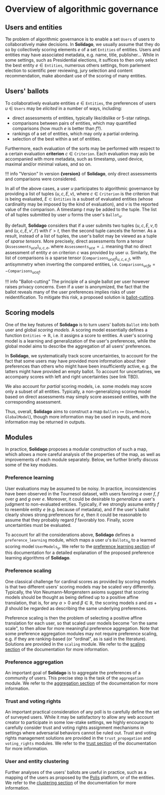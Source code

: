 # Overview of algorithmic governance

## Users and entities

Tte problem of algorithmic governance is to enable 
a set $\texttt{Users}$ of users to collaboratively make decisions.
In **Solidago**, we usually assume that they do so 
by collectively scoring elements $e$ of a set $\texttt{Entities}$ of entities.
Users and entities may have associated metadata, e.g. name, title, publisher...
While in some settings, such as Presidential elections,
it suffices to then only select the best entity $e \in \texttt{Entities}$,
numerous others settings, 
from parlement election to scientific peer reviewing, jury selection and content recommendation,
make abondant use of the scoring of many entities.

## Users' ballots

To collaboratively evaluate entities $e \in \texttt{Entities}$,
the preferences of users $u \in \texttt{Users}$ may be *elicited* in a number of ways,
including: 

- direct assessments of entities, typically like/dislike or 5-star ratings.
- comparisons between pairs of entities, which may quantified comparisons (how much $e$ is better than $f$?).
- rankings of a set of entities, which may only a partial ordering.
- selection of the best within a set of entities.

Furthermore, each evaluation of the sorts may be performed 
with respect to a certain evaluation **criterion** $c \in \texttt{Criterion}$.
Each evaluation may aslo be accompanied with more metadata, 
such as timestamp, used device, maximal and/or minimal values, and so on.

!!! info "Version"
    In version **{__version__}** of **Solidago**, only direct assessments and comparisons were considered.

In all of the above cases, a user $u$ participates to algorithmic governance
by providing a list of tuples $(u, c, E, v)$, 
where $c \in \texttt{Criterion}$ is the criterion that is being evaluated,
$E \subset \texttt{Entities}$ is a subset of evaluated entities
(whose cardinality may be imposed by the kind of evaluation),
and $v$ is the reported value of the comparison.
A timestamp $t$ may be added to the tuple.
The list of all tuples submitted by user $u$ forms the user's $\texttt{Ballot}_u$.

By default, **Solidago** considers that if a user submits 
two tuples $(u, c, E, v, t)$ and $(u, c, E, v', t')$ with $t' > t$,
then the second tuple cancels the former.
As a result, instead of a list of tuples, 
the user's ballot may be viewed as a tuple of *sparse tensors*.
More precisely, direct assessments form a tensor 
$(\texttt{Assessments}_{uce})_{u,c,e}$,
where $\texttt{Assessments}_{uce} = \perp$ meaning that 
no direct assessment of entity $e$ on criterion $c$ was provided by user $u$.
Similarly, the list of comparisons is a sparse tensor 
$(\texttt{Comparisons}_{ucef})_{u,c,e,f}$,
with antisymmetry when inverting the compared entities,
i.e. $\texttt{Comparisons}_{ucfe} = - \texttt{Comparisons}_{ucef}$.

!!! info "Ballot-cutting"
    The principle of a single ballot per user however raises privacy concerns.
    Even if a user is anonymized, 
    the fact that the ballot reveals many of the user preferences
    implies risks of user reidentification.
    To mitigate this risk, a proposed solution is [ballot-cutting](../privacy/ballot_cutting.md).

## Scoring models

One of the key features of **Solidago** is to turn users' ballots $\texttt{Ballot}$
into both user and global *scoring models*.
A scoring model essentially defines a function $\texttt{Entities} \to \mathbb R$,
i.e. it assigns a score to entities.
A user's scoring model is a learning and generalization of the user's preferences,
while the global model aims to describe the aggregation of all users' preferences.

In **Solidago**, we systematically track score uncertainties,
to account for the fact that some users may have provided more information about their preferences
than others who might have been insufficiently active, 
e.g. the latters might have provided an empty ballot.
To account for uncertatines, we accompany scores with left and right uncertainties 
(see link TBD).

We also account for *partial* scoring models, 
i.e. some models may score only a subset of all entities.
Typically, a non-generalizing scoring model based on direct assessments 
may simply score assessed entities, with the corresponding assessment.

Thus, overall, **Solidago** aims to construct a map
$\texttt{Ballots} \mapsto (\texttt{UserModels}, \texttt{GlobalModel})$,
though more information may be used in inputs,
and more information may be returned in outputs.

## Modules

In practice, **Solidago** proposes a modular construction of such a map,
which allows a more careful analysis of the properties of the map,
as well as improvements of each module separately.
Below, we further briefly discuss some of the key modules.

### Preference learning

User evaluations may be assumed to be noisy.
In practice, inconsistencies have been observed in the Tournesol dataset,
with users favoring $e$ over $f$, $f$ over $g$ and $g$ over $e$.
Moreover, it could be desirable to *generalize* a user's judgment to non-evaluated entities.
Typically, if we strongly assume entity $f$ to resemble entity $e$ (e.g. because of metadata),
and if the user's ballot clearly shows strong preferences for $e$,
then it could be reasonable to assume that they probably regard $f$ favorably too.
Finally, score uncertainties must be evaluated.

To account for all the considerations above,
**Solidago** defines a ```preference_learning``` module,
which maps a user $u$'s $\texttt{Ballots}_u$ 
to a learned scoring model $\texttt{UserModels}_u$.
We refer to the [preference learning section](../preference_learning/index.md) of this documentation 
for a detailed explanation of the proposed preference learning algorithms of **Solidago**.

### Preference scaling

One classical challenge for cardinal scores as provided by scoring models
is that two different users' scoring models may be scaled very differently.
Typically, the Von Neumann-Morgenstern axioms suggest 
that scoring models should be thought as being defined up to a positive affine translation,
that is, for any $\alpha > 0$ and $\beta \in \mathbb R$,
the scoring models $s$ and $\alpha s + \beta$ should be regarded as describing
the same underlying preferences.

Preference scaling is then the problem of selecting a positive affine translation for each user,
so that scaled user models become "on the same scale", 
to then allow for more meaningful preference aggregation.
Note that some preference aggregation modules may not require preference scaling,
e.g. if they are ranking-based (or "ordinal", as is said in the literature).
Solutions are provided in the ```scaling``` module.
We refer to the [scaling section](../scaling/index.md) of the documentation for more information.

### Preference aggregation

An important goal of **Solidago** is to aggregate the preferences of a community of users.
This precise step is the task of the ```aggregation``` module.
We refer to the [aggregation section](../aggregation/index.md) of the documentation for more information.

### Trust and voting rights

An important practical consideration of any poll is to carefully define the set of surveyed users.
While it may be satisfactory to allow any web account creator to participate in some low-stake settings,
we highly encourage to carefully consider trust and voting rights assignment mechanisms 
in settings where adversarial behaviors cannot be ruled out.
Trust and voting rights management solutions are provided in the ```trust_propagation``` 
and ```voting_rights``` modules.
We refer to the [trust section](../trust/index.md) of the documentation for more information.

### User and entity clustering

Further analyses of the users' ballots are useful in practice,
such as a mapping of the users as proposed by the [Polis](https://pol.is) platform,
or of the entities.
We refer to the [clustering section](../clustering/index.md) of the documentation
for more information.
